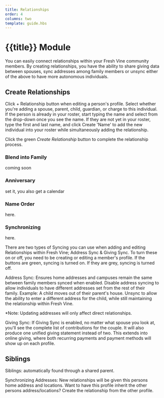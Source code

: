 ```yaml
---
title: Relationships
order: 4
columns: two
template: guide.hbs
---
```


# {{title}} Module
  
You can easily connect relationships within your Fresh Vine community members. By creating relationships, you have the ability to share giving data between spouses, sync addresses among family members or unsync either of the above to have more autonomous individuals. 

## Create Relationships

Click + Relationship button when editing a person's profile. Select whether you're adding a spouse, parent,  child, guardian, or charge to this individual. If the person is already in your roster, start typing the name and select from the drop-down once you see the name. If they are not yet in your roster, type the first and last name, and click Create 'Name' to add the new individual into your roster while simultaneously adding the relationship.  

Click the green *Create Relationship* button to complete the relationship process.

### Blend into Family  
coming soon

### Anniversary  

set it, you also get a calendar  

### Name Order  
here.  

### Synchronizing  
here.  


There are two types of Syncing you can use when adding and editing Relationships within Fresh Vine; Address Sync & Giving Sync. To turn these on or off, you need to be creating or editing a member's profile. If the buttons are green, syncing is turned on. If they are grey, syncing is turned off. 

 

Address Sync: Ensures home addresses and campuses remain the same between family members synced when enabled. Disable address syncing to allow individuals to have different addresses set from the rest of their family. Example: A child moves out of their parent's house. Unsync to allow the ability to enter a different address for the child, while still maintaining the relationship within Fresh Vine.

*Note: Updating addresses will only affect direct relationships. 

 

Giving Sync: If Giving Sync is enabled, no matter what spouse you look at, you'll see the complete list of contributions for the couple. It will also produce one unified giving statement instead of two. This extends into online giving, where both recurring payments and payment methods will show up on each profile.  


## Siblings  
Siblings: automatically found through a shared parent.  


Synchronizing Addresses: New relationships will be given this persons home address and locations.
Want to have this profile inherit the other persons address/locations? Create the relationship from the other profile.
